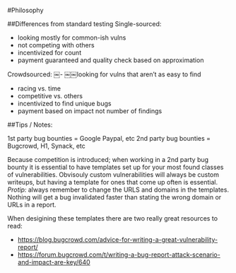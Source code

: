 #Philosophy

##Differences from standard testing
Single-sourced:
- looking mostly for common-ish vulns
- not competing with others
- incentivized for count
- payment guaranteed and quality check based on approximation 

Crowdsourced:
￼- ￼￼looking for vulns that aren’t as easy to find
- racing vs. time
- competitive vs. others 
- incentivized to find unique bugs
- payment based on impact not number of findings

##Tips / Notes:

1st party bug bounties = Google Paypal, etc
2nd party bug bounties = Bugcrowd, H1, Synack, etc

Because  competition is introduced; when working in a 2nd party bug bounty it is essential to have templates set up for your most found classes of vulnerabilities. Obvisouly custom vulnerabilities will always be custom writeups, but having a template for ones that come up often is essential. *Protip:* always remember to change the URLS and domains in the templates. Nothing will get a bug invalidated faster than stating the wrong domain or URLs in a report.

When desigining these templates there are two really great resources to read:

- https://blog.bugcrowd.com/advice-for-writing-a-great-vulnerability-report/
- https://forum.bugcrowd.com/t/writing-a-bug-report-attack-scenario-and-impact-are-key/640

